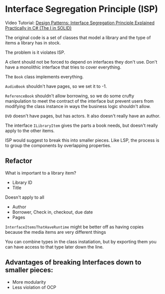# Interface Segregation Principle (ISP)

Video Tutorial: [Design Patterns: Interface Segregation Principle Explained Practically in C# (The I in SOLID)
](https://youtu.be/y1JiMGP51NE)

The original code is a set of classes that model a library and the type of items a library has in stock.

The problem is it violates ISP. 

A client should not be forced to depend on interfaces they don't use. Don't have a monolithic interface that tries to cover everything.

The `Book` class implements everything.

`AudioBook` shouldn't have pages, so we set it to -1. 

`ReferenceBook` shouldn't allow borrowing, so we do some crufty manipulation to meet the contract of the interface but prevent users from modifying the class instance in ways the business logic shouldn't allow.

`DVD` doesn't have pages, but has actors. It also doesn't really have an author.

The interface `ILibraryItem` gives the parts a book needs, but doesn't really apply to the other items.

ISP would suggest to break this into smaller pieces. Like LSP, the process is to group the components by overlapping properties.

## Refactor

What is important to a library item?

- Library ID
- Title

Doesn't apply to all
- Author
- Borrower, Check in, checkout, due date
- Pages

`InterfaceItemsThatHaveRuntime` might be better off as having copies because the media items are very different things

You can combine types in the class instatiation, but by exporting them you can have access to that type later down the line.

## Advantages of breaking Interfaces down to smaller pieces:
- More modularity
- Less violation of OCP